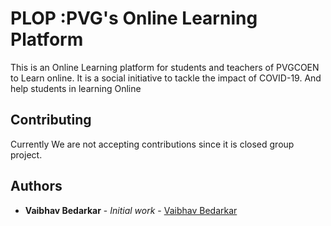 # PLOP :PVG's Online Learning Platform

This is an Online Learning platform for students and teachers of PVGCOEN to Learn online. It is a social initiative to tackle the impact of COVID-19. And help students in learning Online


## Contributing
Currently We are not accepting contributions since it is closed group project.

## Authors

* **Vaibhav Bedarkar** - *Initial work* - [Vaibhav Bedarkar](https://github.com/VaibhavBedarkar)



